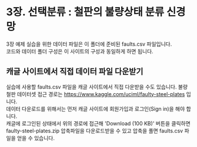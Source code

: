 # 3장. 선택분류 : 철판의 불량상태 분류 신경망
3장 예제 실습을 위한 데이터 파일은 이 폴더에 준비된 faults.csv 파일입니다.<br/>
코드와 데이터 폴더 구성은 이 사이트의 구성과 동일하게 하면 됩니다.

## 캐글 사이트에서 직접 데이터 파일 다운받기
실습에 사용할 faults.csv 파일을 캐글 사이트에서 직접 다운받을 수도 있습니다.
불량 철판 데이터셋 접근 경로는 https://www.kaggle.com/uciml/faulty-steel-plates 입니다.<br/>
데이터 다운로드를 위해서는 먼저 캐글 사이트에 회원가입과 로그인(Sign in)을 해야 합니다.<br/>
캐글에 로그인된 상태에서 위의 경로에 접근해
'Download (100 KB)' 버튼을 클릭하면 faulty-steel-plates.zip 압축파일을 다운로드받을 수 있고
압축을 풀면 faults.csv 파일을 얻을 수 있습니다.
